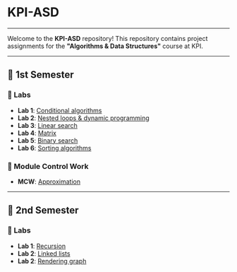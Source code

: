 # KPI-ASD

---

Welcome to the **KPI-ASD** repository! This repository contains project assignments for the **"Algorithms & Data Structures"** course at KPI.

---

## 📅 1st Semester

### 🔬 Labs
- **Lab 1**: [Conditional algorithms](./1%20semester/labs/lab1)
- **Lab 2**: [Nested loops & dynamic programming](./1%20semester/labs/lab2)
- **Lab 3**: [Linear search](./1%20semester/labs/lab3)
- **Lab 4**: [Matrix](./1%20semester/labs/lab4)
- **Lab 5**: [Binary search](./1%20semester/labs/lab5)
- **Lab 6**: [Sorting algorithms](./1%20semester/labs/lab6)

### 📖 Module Control Work
- **MCW**: [Approximation](./1%20semester/mcw)

---

## 📅 2nd Semester

### 🔬 Labs
- **Lab 1**: [Recursion](./2%20semester/labs/lab1)
- **Lab 2**: [Linked lists](./2%20semester/labs/lab2)
- **Lab 2**: [Rendering graph](./2%20semester/labs/lab3)